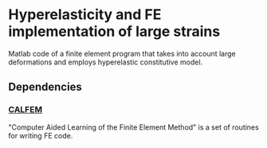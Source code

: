 [//]: # (To preview markdown file in Emacs type C-c C-c p)

# Hyperelasticity and FE implementation of large strains
Matlab code of a finite element program that takes into
account large deformations and employs hyperelastic
constitutive model.

## Dependencies

### [CALFEM](https://github.com/CALFEM/calfem-matlab)
"Computer Aided Learning of the Finite Element Method" is
a set of routines for writing FE code.
